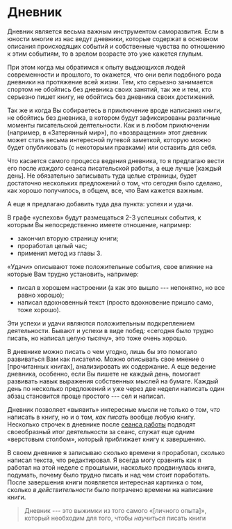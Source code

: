 
# Дневник

Дневник является весьма важным инструментом саморазвития.  Если в
юности многие из нас ведут дневники, которые содержат в основном
описания происходящих событий и собственные чувства по отношению к
этим событиям, то в зрелом возрасте это уже кажется глупым.

При этом когда мы обратимся к опыту выдающихся людей современности и
прошлого, то окажется, что они вели подобного рода дневники на
протяжение всей жизни.  Тем, кто серьезно занимается спортом не
обойтись без дневника своих занятий, так же и тем, кто серьезно пишет
книгу, не обойтись без дневника своих достижений.

Так же и когда Вы собираетесь в приключение вроде написания книги, не
обойтись без дневника, в котором будут зафиксированы различные моменты
писательской деятельности.  Как и в любом приключении (например, в
«Затерянный мир»), по «возвращении» этот дневник может стать весьма
интересной путевой заметкой, которую можно будет опубликовать (с
некоторыми правками) или оставить для себя.

Что касается самого процесса ведения дневника, то я предлагаю вести
его после *каждого* сеанса писательской работы, а еще лучше [каждый
день].  Не обязательно записывать туда целые страницы, будет
достаточно нескольких предложений о том, что сегодня было сделано, как
хорошо получилось, в общем, все, что Вам кажется важным.

А еще я предлагаю добавить туда два пункта: успехи и удачи.

В графе «успехов» будут размещаться 2-3 успешных события, к которым Вы
непосредственно имеете отношение, например:
- закончил вторую страницу книги;
- проработал целый час;
- применил метод из главы 3.

«Удачи» описывают тоже положительные события, свое влияние на которые
Вам трудно установить, например:
- писал в хорошем настроении (а как это вышло --- непонятно, но все
  равно хорошо);
- написал вдохновенный текст (просто вдохновение пришло само, тоже
  хорошо).

Эти успехи и удачи являются положительным подкреплением деятельности.
Бывают и успехи в виде побед: «сегодня было трудно писать, но написал
целую тысячу», это тоже очень хорошо.

В дневнике можно писать о чем угодно, лишь бы это помогало развиваться
Вам как писателю.  Можно описывать свое мнение о [прочитанных книгах],
анализировать их содержание.  А еще ведение дневника, особенно, если
Вы пишете не каждый день, помогает развивать навык выражения
собственных мыслей на бумаге.  Каждый день по несколько предложений и
уже через две недели написать один абзац становится проще простого ---
сел и написал.

Дневник позволяет «выявить» интересные мысли не только о том, *что*
написать в книгу, но и о том, *как писать* вообще любую книгу.
Несколько строчек в дневнике после [сеанса работы](writing-session.md) подводят
своеобразный итог деятельности за сеанс, служат еще одним «верстовым
столбом», который приближает книгу к завершению.

В своем дневнике я записываю сколько времени я проработал, сколько
написал текста, что редактировал.  Я всегда могу сравнить как я
работал на этой неделе с прошлыми, насколько продвинулась книга,
подумать, почему было трудно писать и над чем стоит поработать.  После
завершения книги появляется интересная картинка о том, сколько *в
действительности* было потрачено времени на написание книги.

> Дневник --- это выжимки из того самого «[личного опыта]», который
> необходим для того, чтобы *научиться* писать книги
